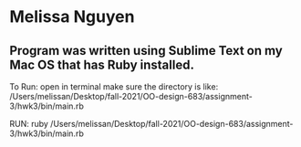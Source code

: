 
# Melissa Nguyen 

## Program was written using Sublime Text on my Mac OS that has Ruby installed. 

 To Run: open in terminal make sure the directory is like: 
 /Users/melissan/Desktop/fall-2021/OO-design-683/assignment-3/hwk3/bin/main.rb

RUN: ruby /Users/melissan/Desktop/fall-2021/OO-design-683/assignment-3/hwk3/bin/main.rb
